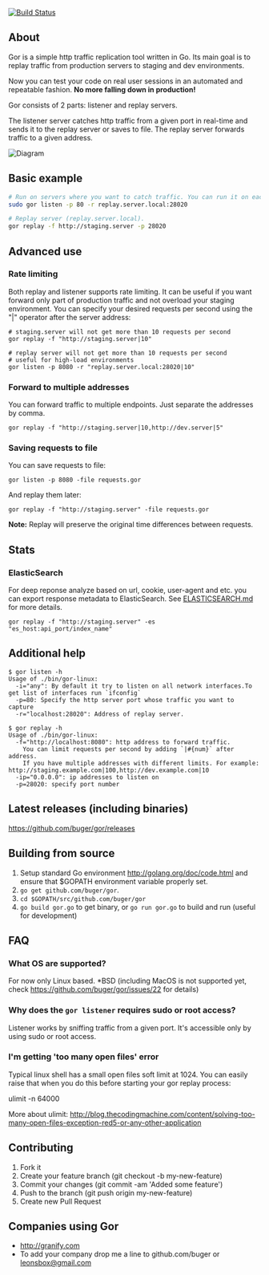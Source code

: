 [![Build Status](https://travis-ci.org/buger/gor.png?branch=master)](https://travis-ci.org/buger/gor)

## About

Gor is a simple http traffic replication tool written in Go.
Its main goal is to replay traffic from production servers to staging and dev environments.


Now you can test your code on real user sessions in an automated and repeatable fashion.
**No more falling down in production!**

Gor consists of 2 parts: listener and replay servers.

The listener server catches http traffic from a given port in real-time
and sends it to the replay server or saves to file.
The replay server forwards traffic to a given address.


![Diagram](http://i.imgur.com/9mqj2SK.png)


## Basic example

```bash
# Run on servers where you want to catch traffic. You can run it on each `web` machine.
sudo gor listen -p 80 -r replay.server.local:28020

# Replay server (replay.server.local).
gor replay -f http://staging.server -p 28020
```

## Advanced use

### Rate limiting
Both replay and listener supports rate limiting. It can be useful if you want
forward only part of production traffic and not overload your staging
environment. You can specify your desired requests per second using the
"|" operator after the server address:

```
# staging.server will not get more than 10 requests per second
gor replay -f "http://staging.server|10"
```

```
# replay server will not get more than 10 requests per second
# useful for high-load environments
gor listen -p 8080 -r "replay.server.local:28020|10"
```

### Forward to multiple addresses

You can forward traffic to multiple endpoints. Just separate the addresses by comma.
```
gor replay -f "http://staging.server|10,http://dev.server|5"
```

### Saving requests to file
You can save requests to file:
```
gor listen -p 8080 -file requests.gor
```

And replay them later:
```
gor replay -f "http://staging.server" -file requests.gor
```

**Note:** Replay will preserve the original time differences between requests.

## Stats 


### ElasticSearch 
For deep reponse analyze based on url, cookie, user-agent and etc. you can export response metadata to ElasticSearch. See [ELASTICSEARCH.md](ELASTICSEARCH.md) for more details.

```
gor replay -f "http://staging.server" -es "es_host:api_port/index_name"
```


## Additional help
```
$ gor listen -h
Usage of ./bin/gor-linux:
  -i="any": By default it try to listen on all network interfaces.To get list of interfaces run `ifconfig`
  -p=80: Specify the http server port whose traffic you want to capture
  -r="localhost:28020": Address of replay server.
```

```
$ gor replay -h
Usage of ./bin/gor-linux:
  -f="http://localhost:8080": http address to forward traffic.
	You can limit requests per second by adding `|#{num}` after address.
	If you have multiple addresses with different limits. For example: http://staging.example.com|100,http://dev.example.com|10
  -ip="0.0.0.0": ip addresses to listen on
  -p=28020: specify port number
```

## Latest releases (including binaries)

https://github.com/buger/gor/releases

## Building from source
1. Setup standard Go environment http://golang.org/doc/code.html and ensure that $GOPATH environment variable properly set.
2. `go get github.com/buger/gor`.
3. `cd $GOPATH/src/github.com/buger/gor`
4. `go build gor.go` to get binary, or `go run gor.go` to build and run (useful for development)

## FAQ

### What OS are supported?
For now only Linux based. *BSD (including MacOS is not supported yet, check https://github.com/buger/gor/issues/22 for details)

### Why does the `gor listener` requires sudo or root access?
Listener works by sniffing traffic from a given port. It's accessible
only by using sudo or root access.

### I'm getting 'too many open files' error
Typical linux shell has a small open files soft limit at 1024. You can easily raise that when you do this before starting your gor replay process:
  
  ulimit -n 64000

More about ulimit: http://blog.thecodingmachine.com/content/solving-too-many-open-files-exception-red5-or-any-other-application

## Contributing

1. Fork it
2. Create your feature branch (git checkout -b my-new-feature)
3. Commit your changes (git commit -am 'Added some feature')
4. Push to the branch (git push origin my-new-feature)
5. Create new Pull Request

## Companies using Gor

* http://granify.com
* To add your company drop me a line to github.com/buger or leonsbox@gmail.com
